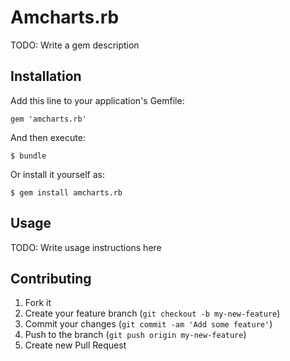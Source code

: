 # Amcharts.rb

TODO: Write a gem description

## Installation

Add this line to your application's Gemfile:

    gem 'amcharts.rb'

And then execute:

    $ bundle

Or install it yourself as:

    $ gem install amcharts.rb

## Usage

TODO: Write usage instructions here

## Contributing

1. Fork it
2. Create your feature branch (`git checkout -b my-new-feature`)
3. Commit your changes (`git commit -am 'Add some feature'`)
4. Push to the branch (`git push origin my-new-feature`)
5. Create new Pull Request
